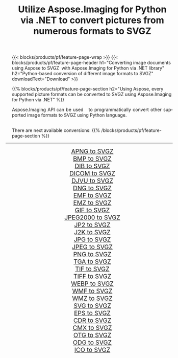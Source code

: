 ﻿---
title: Utilize Aspose.Imaging for Python via .NET to convert pictures from numerous formats to SVGZ 
weight: 3920
url: /python-net/conversion/to/svgz/ 
lang: en
langdirlevel: 2
locales: zh-hans,ja,it,ru,de,es,fr,nl,id,lt,pl,pt,vi,tr,ko,zh-hant,ar,hi,th,sv,cs,uk,he
description: You can use Aspose.Imaging for Python via .NET library to convert from a variety of formats to SVGZ
---

{{< blocks/products/pf/feature-page-wrap >}}
{{< blocks/products/pf/feature-page-header h1="Converting image documents using Aspose to SVGZ  with Aspose.Imaging for Python via .NET library" h2="Python-based conversion of different image formats to SVGZ" downloadText="Download" >}}


{{% blocks/products/pf/feature-page-section  h2="Using Aspose, every supported picture formats can be converted to SVGZ using Aspose.Imaging for Python via .NET" %}}
<p align=justify>Aspose.Imaging API can be used   to programmatically convert other supported image formats to SVGZ using Python language.</p>
<br/>
There are next available conversions:
{{% /blocks/products/pf/feature-page-section %}}
<div class="container-fluid productfamilypage bg-gray">
    <div class="convertypes bg-gray agp-content section">
        <div class="container">
		<hr style="margin-left:-20px;"/>
		<div class="row other-converters" style="gap: 10px;font-size: 19px;text-align:center;">
		    <div class='col-md-2 other-converter remove-lp remove-rp'><a href="/imaging/python-net/conversion/apng-to-svgz/" style="padding:15px;">APNG to SVGZ</a></div>
<div class='col-md-2 other-converter remove-lp remove-rp'><a href="/imaging/python-net/conversion/bmp-to-svgz/" style="padding:15px;">BMP to SVGZ</a></div>
<div class='col-md-2 other-converter remove-lp remove-rp'><a href="/imaging/python-net/conversion/dib-to-svgz/" style="padding:15px;">DIB to SVGZ</a></div>
<div class='col-md-2 other-converter remove-lp remove-rp'><a href="/imaging/python-net/conversion/dicom-to-svgz/" style="padding:15px;">DICOM to SVGZ</a></div>
<div class='col-md-2 other-converter remove-lp remove-rp'><a href="/imaging/python-net/conversion/djvu-to-svgz/" style="padding:15px;">DJVU to SVGZ</a></div>
<div class='col-md-2 other-converter remove-lp remove-rp'><a href="/imaging/python-net/conversion/dng-to-svgz/" style="padding:15px;">DNG to SVGZ</a></div>
<div class='col-md-2 other-converter remove-lp remove-rp'><a href="/imaging/python-net/conversion/emf-to-svgz/" style="padding:15px;">EMF to SVGZ</a></div>
<div class='col-md-2 other-converter remove-lp remove-rp'><a href="/imaging/python-net/conversion/emz-to-svgz/" style="padding:15px;">EMZ to SVGZ</a></div>
<div class='col-md-2 other-converter remove-lp remove-rp'><a href="/imaging/python-net/conversion/gif-to-svgz/" style="padding:15px;">GIF to SVGZ</a></div>
<div class='col-md-2 other-converter remove-lp remove-rp'><a href="/imaging/python-net/conversion/jpeg2000-to-svgz/" style="padding:15px;">JPEG2000 to SVGZ</a></div>
<div class='col-md-2 other-converter remove-lp remove-rp'><a href="/imaging/python-net/conversion/jp2-to-svgz/" style="padding:15px;">JP2 to SVGZ</a></div>
<div class='col-md-2 other-converter remove-lp remove-rp'><a href="/imaging/python-net/conversion/j2k-to-svgz/" style="padding:15px;">J2K to SVGZ</a></div>
<div class='col-md-2 other-converter remove-lp remove-rp'><a href="/imaging/python-net/conversion/jpg-to-svgz/" style="padding:15px;">JPG to SVGZ</a></div>
<div class='col-md-2 other-converter remove-lp remove-rp'><a href="/imaging/python-net/conversion/jpeg-to-svgz/" style="padding:15px;">JPEG to SVGZ</a></div>
<div class='col-md-2 other-converter remove-lp remove-rp'><a href="/imaging/python-net/conversion/png-to-svgz/" style="padding:15px;">PNG to SVGZ</a></div>
<div class='col-md-2 other-converter remove-lp remove-rp'><a href="/imaging/python-net/conversion/tga-to-svgz/" style="padding:15px;">TGA to SVGZ</a></div>
<div class='col-md-2 other-converter remove-lp remove-rp'><a href="/imaging/python-net/conversion/tif-to-svgz/" style="padding:15px;">TIF to SVGZ</a></div>
<div class='col-md-2 other-converter remove-lp remove-rp'><a href="/imaging/python-net/conversion/tiff-to-svgz/" style="padding:15px;">TIFF to SVGZ</a></div>
<div class='col-md-2 other-converter remove-lp remove-rp'><a href="/imaging/python-net/conversion/webp-to-svgz/" style="padding:15px;">WEBP to SVGZ</a></div>
<div class='col-md-2 other-converter remove-lp remove-rp'><a href="/imaging/python-net/conversion/wmf-to-svgz/" style="padding:15px;">WMF to SVGZ</a></div>
<div class='col-md-2 other-converter remove-lp remove-rp'><a href="/imaging/python-net/conversion/wmz-to-svgz/" style="padding:15px;">WMZ to SVGZ</a></div>
<div class='col-md-2 other-converter remove-lp remove-rp'><a href="/imaging/python-net/conversion/svg-to-svgz/" style="padding:15px;">SVG to SVGZ</a></div>
<div class='col-md-2 other-converter remove-lp remove-rp'><a href="/imaging/python-net/conversion/eps-to-svgz/" style="padding:15px;">EPS to SVGZ</a></div>
<div class='col-md-2 other-converter remove-lp remove-rp'><a href="/imaging/python-net/conversion/cdr-to-svgz/" style="padding:15px;">CDR to SVGZ</a></div>
<div class='col-md-2 other-converter remove-lp remove-rp'><a href="/imaging/python-net/conversion/cmx-to-svgz/" style="padding:15px;">CMX to SVGZ</a></div>
<div class='col-md-2 other-converter remove-lp remove-rp'><a href="/imaging/python-net/conversion/otg-to-svgz/" style="padding:15px;">OTG to SVGZ</a></div>
<div class='col-md-2 other-converter remove-lp remove-rp'><a href="/imaging/python-net/conversion/odg-to-svgz/" style="padding:15px;">ODG to SVGZ</a></div>
<div class='col-md-2 other-converter remove-lp remove-rp'><a href="/imaging/python-net/conversion/ico-to-svgz/" style="padding:15px;">ICO to SVGZ</a></div>
                </div>
        </div>
    </div>
</div>
<br/>

